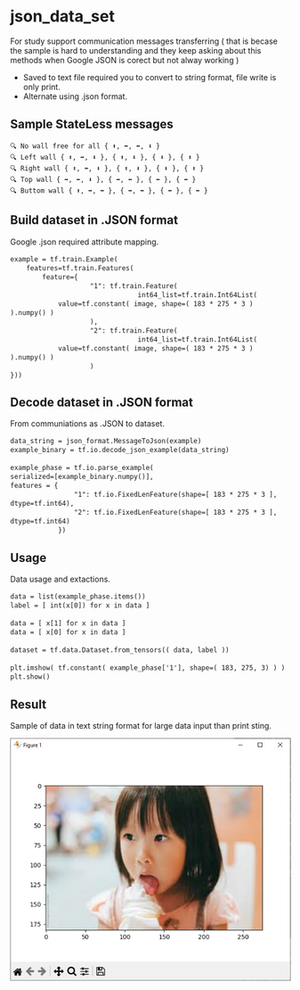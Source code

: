 # json_data_set
For study support communication messages transferring ( that is becase the sample is hard to understanding and they keep asking about this methods when Google JSON is corect but not alway working )

- Saved to text file required you to convert to string format, file write is only print.
- Alternate using .json format.

## Sample StateLess messages ##

```
🔍 No wall free for all { ⬆️, ➡️, ⬅️, ⬇️ }
🔍 Left wall { ⬆️, ➡️, ⬇️ }, { ⬆️, ⬇️ }, { ⬇️ }, { ⬆️ }
🔍 Right wall { ⬆️, ⬅️, ⬇️ }, { ⬆️, ⬇️ }, { ⬇️ }, { ⬆️ }
🔍 Top wall { ➡️, ⬅️, ⬇️ }, { ➡️, ⬅️ }, { ⬅️ }, { ➡️ }
🔍 Buttom wall { ⬆️, ➡️, ⬅️ }, { ➡️, ⬅️ }, { ⬅️ }, { ➡️ }
```

## Build dataset in .JSON format ##

Google .json required attribute mapping.

```
example = tf.train.Example(
    features=tf.train.Features(
        feature={
                    "1": tf.train.Feature(
                                int64_list=tf.train.Int64List(
            value=tf.constant( image, shape=( 183 * 275 * 3 ) ).numpy() )
					),
                    "2": tf.train.Feature(
                                int64_list=tf.train.Int64List(
            value=tf.constant( image, shape=( 183 * 275 * 3 ) ).numpy() )
					)		
}))
```

## Decode dataset in .JSON format ##

From communiations as .JSON to dataset.

```
data_string = json_format.MessageToJson(example)
example_binary = tf.io.decode_json_example(data_string)

example_phase = tf.io.parse_example(
serialized=[example_binary.numpy()],
features = { 	
                "1": tf.io.FixedLenFeature(shape=[ 183 * 275 * 3 ], dtype=tf.int64),
                "2": tf.io.FixedLenFeature(shape=[ 183 * 275 * 3 ], dtype=tf.int64)
            })
```
## Usage ##

Data usage and extactions.

```
data = list(example_phase.items())
label = [ int(x[0]) for x in data ]

data = [ x[1] for x in data ]
data = [ x[0] for x in data ]

dataset = tf.data.Dataset.from_tensors(( data, label ))

plt.imshow( tf.constant( example_phase['1'], shape=( 183, 275, 3) ) )
plt.show()
```

## Result ##

Sample of data in text string format for large data input than print sting.


![Alt text](https://github.com/jkaewprateep/json_data_set/blob/main/06.png "Title")
